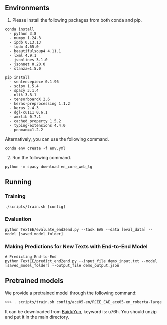 


## Environments

1. Please install the following packages from both conda and pip.

```
conda install
  - python 3.8
  - numpy 1.24.3
  - ipdb 0.13.13
  - tqdm 4.65.0
  - beautifulsoup4 4.11.1
  - lxml 4.9.1
  - jsonlines 3.1.0
  - jsonnet 0.20.0
  - stanza=1.5.0
```
```
pip install
  - sentencepiece 0.1.96
  - scipy 1.5.4
  - spacy 3.1.4
  - nltk 3.8.1
  - tensorboardX 2.6
  - keras-preprocessing 1.1.2
  - keras 2.4.3
  - dgl-cu111 0.6.1
  - amrlib 0.7.1
  - cached_property 1.5.2
  - typing-extensions 4.4.0
  - penman==1.2.2
```
   
  Alternatively, you can use the following command.
```
conda env create -f env.yml
```

2. Run the following command.
```
python -m spacy download en_core_web_lg
```

## Running

### Training
```
./scripts/train.sh [config]
```
### Evaluation

```
python TextEE/evaluate_end2end.py --task EAE --data [eval_data] --model [saved_model_folder]
```

### Making Predictions for New Texts with End-to-End Model

```
# Predicting End-to-End
python TextEE/predict_end2end.py --input_file demo_input.txt --model [saved_model_folder] --output_file demo_output.json
```

## Pretrained models

We provide a pretrained model through the following command:
```bash
>>> . scripts/train.sh config/ace05-en/RCEE_EAE_ace05-en_roberta-large.jsonnet
```
It can be downloaded from  [BaiduYun](https://pan.baidu.com/s/1LyRS1xt2SXS9tVUxhXpV0g?pwd=u76h),  keyword is: u76h. You should unzip and put it in the main directory.

